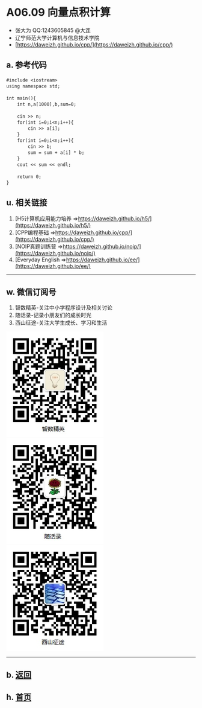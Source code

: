 # A06.09 向量点积计算 

- 张大为 QQ:1243605845 @大连
- 辽宁师范大学计算机与信息技术学院
- [https://daweizh.github.io/cpp/](https://daweizh.github.io/cpp/) 

## a. 参考代码

~~~
#include <iostream>
using namespace std;

int main(){
    int n,a[1000],b,sum=0;

    cin >> n;
    for(int i=0;i<n;i++){
        cin >> a[i];
    }
    for(int i=0;i<n;i++){
        cin >> b;
        sum = sum + a[i] * b;
    }
    cout << sum << endl;
    
    return 0;   
} 
~~~

## u. 相关链接

1. [H5计算机应用能力培养 =>https://daweizh.github.io/h5/](https://daweizh.github.io/h5/)
2. [CPP编程基础 =>https://daweizh.github.io/cpp/](https://daweizh.github.io/cpp/)
3. [NOIP真题训练营 =>https://daweizh.github.io/noip/](https://daweizh.github.io/noip/)
4. [Everyday English =>https://daweizh.github.io/ee/](https://daweizh.github.io/ee/)

----------

## w. 微信订阅号

1. 智数精英-关注中小学程序设计及相关讨论
2. 随话录-记录小朋友们的成长时光
3. 西山征途-关注大学生成长、学习和生活

![欢迎关注“智数精英”订阅号](../../assets/me/img/idea8.jpg)
![欢迎关注“随话录”订阅号](../../assets/me/img/shl8.jpg)
![欢迎关注“西山征途”订阅号](../../assets/me/img/xszt8.jpg)

----------

## b. [返回](../)
    
## h. [首页](../../)

